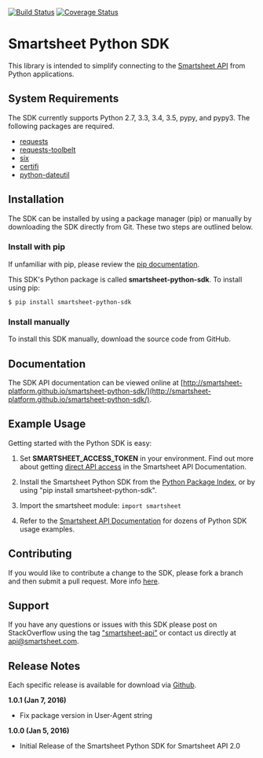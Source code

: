 [![Build Status](https://travis-ci.org/smartsheet-platform/smartsheet-python-sdk.svg)](https://travis-ci.org/smartsheet-platform/smartsheet-python-sdk) [![Coverage Status](https://coveralls.io/repos/smartsheet-platform/smartsheet-python-sdk/badge.svg?branch=master&service=github)](https://coveralls.io/github/smartsheet-platform/smartsheet-python-sdk?branch=master)

# Smartsheet Python SDK
This library is intended to simplify connecting to the [Smartsheet API](http://smartsheet-platform.github.io/api-docs/) from Python applications.

## System Requirements
The SDK currently supports Python 2.7, 3.3, 3.4, 3.5, pypy, and pypy3.
The following packages are required.

* [requests](https://pypi.python.org/pypi/requests)
* [requests-toolbelt](https://pypi.python.org/pypi/requests-toolbelt)
* [six](https://pypi.python.org/pypi/six)
* [certifi](https://pypi.python.org/pypi/certifi)
* [python-dateutil](https://pypi.python.org/pypi/python-dateutil)

## Installation
The SDK can be installed by using a package manager (pip) or manually by downloading the SDK directly from Git. These two steps are outlined below.

### Install with pip
If unfamiliar with pip, please review the [pip documentation](http://www.pip-installer.org/).

This SDK's Python package is called **smartsheet-python-sdk**. To install using pip:

`$ pip install smartsheet-python-sdk`

### Install manually
To install this SDK manually, download the source code from GitHub.

## Documentation
The SDK API documentation can be viewed online at [http://smartsheet-platform.github.io/smartsheet-python-sdk/](http://smartsheet-platform.github.io/smartsheet-python-sdk/).

## Example Usage
Getting started with the Python SDK is easy:

1.  Set **SMARTSHEET_ACCESS_TOKEN** in your environment. Find out more about getting [direct API access](https://smartsheet-platform.github.io/api-docs/index.html#direct-api-access) in the Smartsheet API Documentation.

2.  Install the Smartsheet Python SDK from the [Python Package Index](http://pypi.python.org/pypi/smartsheet-python-sdk), or by using "pip install smartsheet-python-sdk".

3.  Import the smartsheet module: `import smartsheet`

4.  Refer to the [Smartsheet API Documentation](https://smartsheet-platform.github.io/api-docs/?python) for dozens of Python SDK usage examples.

## Contributing
If you would like to contribute a change to the SDK, please fork a branch and then submit a pull request. More info [here](https://help.github.com/articles/using-pull-requests).

## Support
If you have any questions or issues with this SDK please post on StackOverflow using the tag ["smartsheet-api"](http://stackoverflow.com/questions/tagged/smartsheet-api) or contact us directly at api@smartsheet.com.

## Release Notes
Each specific release is available for download via [Github](https://github.com/smartsheet-platform/smartsheet-python-sdk/tags).

**1.0.1 (Jan 7, 2016)**
* Fix package version in User-Agent string

**1.0.0 (Jan 5, 2016)**
* Initial Release of the Smartsheet Python SDK for Smartsheet API 2.0
